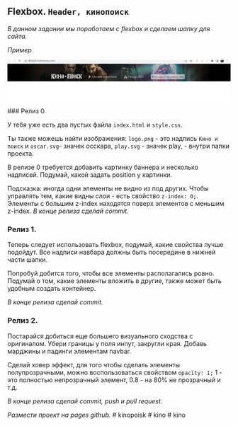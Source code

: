## Flexbox. `Header, кинопоиск`

_В данном задании мы поработаем с flexbox и сделаем шапку для сайта._  

_Пример_

<img src="example.png" >
### Релиз 0.

У тебя уже есть два пустых файла `index.html` и `style.css`.  

Ты также можешь найти изображения: `logo.png` - это надпись `Кино и поиск` и `oscar.svg`- значек осскара, `play.svg` - значек play, - внутри папки проекта.

В релизе 0 требуется добавить картинку баннера и несколько надписей. Подумай, какой задать position у картинки.

Подсказка: иногда одни элементы не видно из под других. Чтобы управлять тем, какие видны слои - есть свойство `z-index: 0;`. Элементы с большим z-index находятся поверх элементов с меньшим z-index. 
_В конце релиза сделай commit._


### Релиз 1.

Теперь следует использовать flexbox, подумай, какие свойства лучше подойдут. Все надписи навбара должны быть посередине в нижней части шапки.  

Попробуй добится того, чтобы все элементы располагались ровно. Подумай о том, какие элементы вложить в другие, также может быть удобным создать контейнер.

_В конце релиза сделай commit._

### Релиз 2.
Постарайся добиться еще большего визуального сходства с оригиналом. Убери границы у поля инпут, закругли края. Добавь марджины и падинги элементам navbar.

Сделай ховер эффект, для того чтобы сделать элементы полупрозрачными, можно воспользоваться свойством `opacity: 1;` 1 - это полностью непрозрачный элемент, 0.8 -  на 80% не прозрачный и т.д.


_В конце релиза сделай commit, push и pull request._  

_Размести проект на pages github._
#   k i n o p o i s k 
 
 #   k i n o 
 
 #   k i n o 
 
 